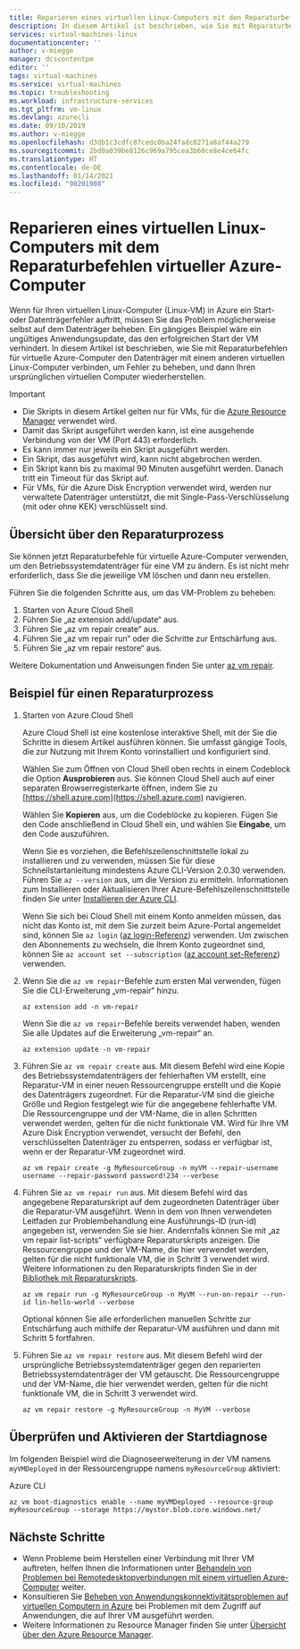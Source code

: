 ```yaml
---
title: Reparieren eines virtuellen Linux-Computers mit den Reparaturbefehlen für virtuelle Azure-Computer | Microsoft-Dokumentation
description: In diesem Artikel ist beschrieben, wie Sie mit Reparaturbefehlen für virtuelle Azure-Computer den Datenträger mit einem anderen virtuellen Linux-Computer verbinden, um Fehler zu beheben, und dann Ihren ursprünglichen virtuellen Computer wiederherstellen.
services: virtual-machines-linux
documentationcenter: ''
author: v-miegge
manager: dcscontentpm
editor: ''
tags: virtual-machines
ms.service: virtual-machines
ms.topic: troubleshooting
ms.workload: infrastructure-services
ms.tgt_pltfrm: vm-linux
ms.devlang: azurecli
ms.date: 09/10/2019
ms.author: v-miegge
ms.openlocfilehash: d3db1c3cdfc87cedc0ba24fadc0271a8af44a279
ms.sourcegitcommit: 2bd0a039be8126c969a795cea3b60ce8e4ce64fc
ms.translationtype: HT
ms.contentlocale: de-DE
ms.lasthandoff: 01/14/2021
ms.locfileid: "98201908"
---
```

# <a name="repair-a-linux-vm-by-using-the-azure-virtual-machine-repair-commands"></a>Reparieren eines virtuellen Linux-Computers mit dem Reparaturbefehlen virtueller Azure-Computer

Wenn für Ihren virtuellen Linux-Computer (Linux-VM) in Azure ein Start- oder Datenträgerfehler auftritt, müssen Sie das Problem möglicherweise selbst auf dem Datenträger beheben. Ein gängiges Beispiel wäre ein ungültiges Anwendungsupdate, das den erfolgreichen Start der VM verhindert. In diesem Artikel ist beschrieben, wie Sie mit Reparaturbefehlen für virtuelle Azure-Computer den Datenträger mit einem anderen virtuellen Linux-Computer verbinden, um Fehler zu beheben, und dann Ihren ursprünglichen virtuellen Computer wiederherstellen.

> [!IMPORTANT]
> * Die Skripts in diesem Artikel gelten nur für VMs, für die [Azure Resource Manager](../../azure-resource-manager/management/overview.md) verwendet wird.
> * Damit das Skript ausgeführt werden kann, ist eine ausgehende Verbindung von der VM (Port 443) erforderlich.
> * Es kann immer nur jeweils ein Skript ausgeführt werden.
> * Ein Skript, das ausgeführt wird, kann nicht abgebrochen werden.
> * Ein Skript kann bis zu maximal 90 Minuten ausgeführt werden. Danach tritt ein Timeout für das Skript auf.
> * Für VMs, für die Azure Disk Encryption verwendet wird, werden nur verwaltete Datenträger unterstützt, die mit Single-Pass-Verschlüsselung (mit oder ohne KEK) verschlüsselt sind.

## <a name="repair-process-overview"></a>Übersicht über den Reparaturprozess

Sie können jetzt Reparaturbefehle für virtuelle Azure-Computer verwenden, um den Betriebssystemdatenträger für eine VM zu ändern. Es ist nicht mehr erforderlich, dass Sie die jeweilige VM löschen und dann neu erstellen.

Führen Sie die folgenden Schritte aus, um das VM-Problem zu beheben:

1. Starten von Azure Cloud Shell
2. Führen Sie „az extension add/update“ aus.
3. Führen Sie „az vm repair create“ aus.
4. Führen Sie „az vm repair run“ oder die Schritte zur Entschärfung aus.
5. Führen Sie „az vm repair restore“ aus.

Weitere Dokumentation und Anweisungen finden Sie unter [az vm repair](/cli/azure/ext/vm-repair/vm/repair).

## <a name="repair-process-example"></a>Beispiel für einen Reparaturprozess

1. Starten von Azure Cloud Shell

   Azure Cloud Shell ist eine kostenlose interaktive Shell, mit der Sie die Schritte in diesem Artikel ausführen können. Sie umfasst gängige Tools, die zur Nutzung mit Ihrem Konto vorinstalliert und konfiguriert sind.

   Wählen Sie zum Öffnen von Cloud Shell oben rechts in einem Codeblock die Option **Ausprobieren** aus. Sie können Cloud Shell auch auf einer separaten Browserregisterkarte öffnen, indem Sie zu [https://shell.azure.com](https://shell.azure.com) navigieren.

   Wählen Sie **Kopieren** aus, um die Codeblöcke zu kopieren. Fügen Sie den Code anschließend in Cloud Shell ein, und wählen Sie **Eingabe**, um den Code auszuführen.

   Wenn Sie es vorziehen, die Befehlszeilenschnittstelle lokal zu installieren und zu verwenden, müssen Sie für diese Schnellstartanleitung mindestens Azure CLI-Version 2.0.30 verwenden. Führen Sie ``az --version`` aus, um die Version zu ermitteln. Informationen zum Installieren oder Aktualisieren Ihrer Azure-Befehlszeilenschnittstelle finden Sie unter [Installieren der Azure CLI](/cli/azure/install-azure-cli).
   
   Wenn Sie sich bei Cloud Shell mit einem Konto anmelden müssen, das nicht das Konto ist, mit dem Sie zurzeit beim Azure-Portal angemeldet sind, können Sie ``az login`` ([az login-Referenz](/cli/azure/reference-index#az-login&preserve-view=true)) verwenden.  Um zwischen den Abonnements zu wechseln, die Ihrem Konto zugeordnet sind, können Sie ``az account set --subscription`` ([az account set-Referenz](/cli/azure/account#az-account-set&preserve-view=true)) verwenden.

2. Wenn Sie die `az vm repair`-Befehle zum ersten Mal verwenden, fügen Sie die CLI-Erweiterung „vm-repair“ hinzu.

   ```azurecli-interactive
   az extension add -n vm-repair
   ```

   Wenn Sie die `az vm repair`-Befehle bereits verwendet haben, wenden Sie alle Updates auf die Erweiterung „vm-repair“ an.

   ```azurecli-interactive
   az extension update -n vm-repair
   ```

3. Führen Sie `az vm repair create` aus. Mit diesem Befehl wird eine Kopie des Betriebssystemdatenträgers der fehlerhaften VM erstellt, eine Reparatur-VM in einer neuen Ressourcengruppe erstellt und die Kopie des Datenträgers zugeordnet.  Für die Reparatur-VM sind die gleiche Größe und Region festgelegt wie für die angegebene fehlerhafte VM. Die Ressourcengruppe und der VM-Name, die in allen Schritten verwendet werden, gelten für die nicht funktionale VM. Wird für Ihre VM Azure Disk Encryption verwendet, versucht der Befehl, den verschlüsselten Datenträger zu entsperren, sodass er verfügbar ist, wenn er der Reparatur-VM zugeordnet wird.

   ```azurecli-interactive
   az vm repair create -g MyResourceGroup -n myVM --repair-username username --repair-password password!234 --verbose
   ```

4. Führen Sie `az vm repair run` aus. Mit diesem Befehl wird das angegebene Reparaturskript auf dem zugeordneten Datenträger über die Reparatur-VM ausgeführt. Wenn in dem von Ihnen verwendeten Leitfaden zur Problembehandlung eine Ausführungs-ID (run-id) angegeben ist, verwenden Sie sie hier. Andernfalls können Sie mit „az vm repair list-scripts“ verfügbare Reparaturskripts anzeigen. Die Ressourcengruppe und der VM-Name, die hier verwendet werden, gelten für die nicht funktionale VM, die in Schritt 3 verwendet wird. Weitere Informationen zu den Reparaturskripts finden Sie in der [Bibliothek mit Reparaturskripts](https://github.com/Azure/repair-script-library).

   ```azurecli-interactive
   az vm repair run -g MyResourceGroup -n MyVM --run-on-repair --run-id lin-hello-world --verbose
   ```

   Optional können Sie alle erforderlichen manuellen Schritte zur Entschärfung auch mithilfe der Reparatur-VM ausführen und dann mit Schritt 5 fortfahren.

5. Führen Sie `az vm repair restore` aus. Mit diesem Befehl wird der ursprüngliche Betriebssystemdatenträger gegen den reparierten Betriebssystemdatenträger der VM getauscht. Die Ressourcengruppe und der VM-Name, die hier verwendet werden, gelten für die nicht funktionale VM, die in Schritt 3 verwendet wird.

   ```azurecli-interactive
   az vm repair restore -g MyResourceGroup -n MyVM --verbose
   ```

## <a name="verify-and-enable-boot-diagnostics"></a>Überprüfen und Aktivieren der Startdiagnose

Im folgenden Beispiel wird die Diagnoseerweiterung in der VM namens ``myVMDeployed`` in der Ressourcengruppe namens ``myResourceGroup`` aktiviert:

Azure CLI

```azurecli-interactive
az vm boot-diagnostics enable --name myVMDeployed --resource-group myResourceGroup --storage https://mystor.blob.core.windows.net/
```

## <a name="next-steps"></a>Nächste Schritte

* Wenn Probleme beim Herstellen einer Verbindung mit Ihrer VM auftreten, helfen Ihnen die Informationen unter [Behandeln von Problemen bei Remotedesktopverbindungen mit einem virtuellen Azure-Computer](./troubleshoot-rdp-connection.md) weiter.
* Konsultieren Sie [Beheben von Anwendungskonnektivitätsproblemen auf virtuellen Computern in Azure](./troubleshoot-app-connection.md) bei Problemen mit dem Zugriff auf Anwendungen, die auf Ihrer VM ausgeführt werden.
* Weitere Informationen zu Resource Manager finden Sie unter [Übersicht über den Azure Resource Manager](../../azure-resource-manager/management/overview.md).
